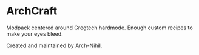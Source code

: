 # ArchCraft

Modpack centered around Gregtech hardmode. Enough custom recipes to make your eyes bleed.

Created and maintained by Arch-Nihil.
